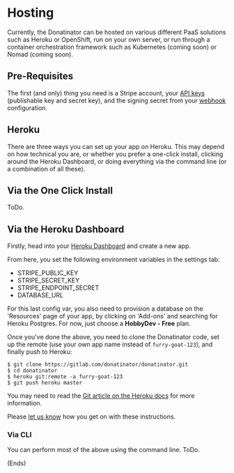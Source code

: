 # Hosting #

Currently, the Donatinator can be hosted on various different PaaS solutions such as Heroku or OpenShift, run on your
own server, or run through a container orchestration framework such as Kubernetes (coming soon) or Nomad (coming soon).

## Pre-Requisites ##

The first (and only) thing you need is a Stripe account, your
[API keys](https://dashboard.stripe.com/account/apikeys)
(publishable key and secret key), and the signing secret from your
[webhook](https://dashboard.stripe.com/account/webhooks)
configuration.

## Heroku ##

There are three ways you can set up your app on Heroku. This may depend on how technical you are, or whether you prefer
a one-click install, clicking around the Heroku Dashboard, or doing everything via the command line (or a combination
of all these).

## Via the One Click Install ##

ToDo.

## Via the Heroku Dashboard ##

Firstly, head into your [Heroku Dashboard](https://dashboard.heroku.com/apps) and create a new app.

From here, you set the following environment variables in the settings tab:

* STRIPE_PUBLIC_KEY
* STRIPE_SECRET_KEY
* STRIPE_ENDPOINT_SECRET
* DATABASE_URL

For this last config var, you also need to provision a database on the 'Resources' page of your app, by clicking on
'Add-ons' and searching for Heroku Postgres. For now, just choose a **HobbyDev - Free** plan.

Once you've done the above, you need to clone the Donatinator code, set up the remote (use your own app name instead of `furry-goat-123`), and finally push to Heroku:

```
$ git clone https://gitlab.com/donatinator/donatinator.git
$ cd donatinator
$ heroku git:remote -a furry-goat-123
$ git push heroku master
```

You may need to read the
[Git article on the Heroku docs](https://devcenter.heroku.com/articles/git)
for more information.

Please
[let us know](https://gitlab.com/donatinator/docs/issues)
how you get on with these instructions.

### Via CLI ###

You can perform most of the above using the command line. ToDo.

(Ends)
